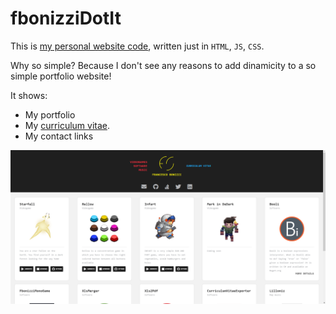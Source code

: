 # fbonizziDotIt

This is [my personal website code](https://www.fbonizzi.it), written just in `HTML`, `JS`, `CSS`.

Why so simple?
Because I don't see any reasons to add dinamicity to a so simple portfolio website!

It shows:
- My portfolio 
- My [curriculum vitae](https://github.com/FrancescoBonizzi/CurriculumVitaeExporter).
- My contact links

![A screenshot of my fbonizzi.it](screenshot.png)